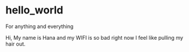 # hello_world
For anything and everything

Hi, My name is Hana and my WIFI is so bad right now I feel like pulling my hair out. 
